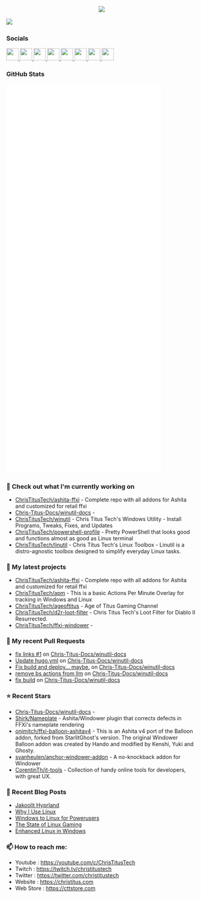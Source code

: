 <p align="center"><img src="https://raw.githubusercontent.com/ChrisTitusTech/ChrisTitusTech/main/ctt-600px-github.png" /></p>

<a href="https://www.twitch.tv/christitustech" target="_blank" rel="noreferrer"><img
src="https://img.shields.io/twitch/status/christitustech?logo=twitchsx&style=for-the-badge&color=0891b2&labelColor=1c1917&label=TWITCH+STATUS" /></a>

### Socials

<p align="left"> <a href="https://www.github.com/christitustech" target="_blank" rel="noreferrer"> <picture> <source media="(prefers-color-scheme: dark)" srcset="https://raw.githubusercontent.com/danielcranney/readme-generator/main/public/icons/socials/github-dark.svg" /> <source media="(prefers-color-scheme: light)" srcset="https://raw.githubusercontent.com/danielcranney/readme-generator/main/public/icons/socials/github.svg" /> <img src="https://raw.githubusercontent.com/danielcranney/readme-generator/main/public/icons/socials/github.svg" width="32" height="32" /> </picture> </a> <a href="http://www.instagram.com/christitustech" target="_blank" rel="noreferrer"> <picture> <source media="(prefers-color-scheme: dark)" srcset="https://raw.githubusercontent.com/danielcranney/readme-generator/main/public/icons/socials/instagram-dark.svg" /> <source media="(prefers-color-scheme: light)" srcset="https://raw.githubusercontent.com/danielcranney/readme-generator/main/public/icons/socials/instagram.svg" /> <img src="https://raw.githubusercontent.com/danielcranney/readme-generator/main/public/icons/socials/instagram.svg" width="32" height="32" /> </picture> </a> <a href="https://www.linkedin.com/in/ctitus" target="_blank" rel="noreferrer"> <picture> <source media="(prefers-color-scheme: dark)" srcset="https://raw.githubusercontent.com/danielcranney/readme-generator/main/public/icons/socials/linkedin-dark.svg" /> <source media="(prefers-color-scheme: light)" srcset="https://raw.githubusercontent.com/danielcranney/readme-generator/main/public/icons/socials/linkedin.svg" /> <img src="https://raw.githubusercontent.com/danielcranney/readme-generator/main/public/icons/socials/linkedin.svg" width="32" height="32" /> </picture> </a> <a href="https://christitus.com/rss" target="_blank" rel="noreferrer"> <picture> <source media="(prefers-color-scheme: dark)" srcset="https://raw.githubusercontent.com/danielcranney/readme-generator/main/public/icons/socials/rss-dark.svg" /> <source media="(prefers-color-scheme: light)" srcset="https://raw.githubusercontent.com/danielcranney/readme-generator/main/public/icons/socials/rss.svg" /> <img src="https://raw.githubusercontent.com/danielcranney/readme-generator/main/public/icons/socials/rss.svg" width="32" height="32" /> </picture> </a> <a href="https://www.x.com/christitustech" target="_blank" rel="noreferrer"> <picture> <source media="(prefers-color-scheme: dark)" srcset="https://raw.githubusercontent.com/danielcranney/readme-generator/main/public/icons/socials/twitter-dark.svg" /> <source media="(prefers-color-scheme: light)" srcset="https://raw.githubusercontent.com/danielcranney/readme-generator/main/public/icons/socials/twitter.svg" /> <img src="https://raw.githubusercontent.com/danielcranney/readme-generator/main/public/icons/socials/twitter.svg" width="32" height="32" /> </picture> </a> <a href="https://www.youtube.com/@christitustech" target="_blank" rel="noreferrer"> <picture> <source media="(prefers-color-scheme: dark)" srcset="https://raw.githubusercontent.com/danielcranney/readme-generator/main/public/icons/socials/youtube-dark.svg" /> <source media="(prefers-color-scheme: light)" srcset="https://raw.githubusercontent.com/danielcranney/readme-generator/main/public/icons/socials/youtube.svg" /> <img src="https://raw.githubusercontent.com/danielcranney/readme-generator/main/public/icons/socials/youtube.svg" width="32" height="32" /> </picture> </a> <a href="https://www.threads.net/@christitustech" target="_blank" rel="noreferrer"> <picture> <source media="(prefers-color-scheme: dark)" srcset="https://raw.githubusercontent.com/danielcranney/readme-generator/main/public/icons/socials/threads-dark.svg" /> <source media="(prefers-color-scheme: light)" srcset="https://raw.githubusercontent.com/danielcranney/readme-generator/main/public/icons/socials/threads.svg" /> <img src="https://raw.githubusercontent.com/danielcranney/readme-generator/main/public/icons/socials/threads.svg" width="32" height="32" /> </picture> </a> <a href="https://www.twitch.tv/christitustech" target="_blank" rel="noreferrer"> <picture> <source media="(prefers-color-scheme: dark)" srcset="https://raw.githubusercontent.com/danielcranney/readme-generator/main/public/icons/socials/twitch-dark.svg" /> <source media="(prefers-color-scheme: light)" srcset="https://raw.githubusercontent.com/danielcranney/readme-generator/main/public/icons/socials/twitch.svg" /> <img src="https://raw.githubusercontent.com/danielcranney/readme-generator/main/public/icons/socials/twitch.svg" width="32" height="32" /> </picture> </a></p>

### GitHub Stats

<p align="left"><img src="https://raw.githubusercontent.com/ChrisTitusTech/ChrisTitusTech/main/github-metrics.svg" /></p>

### 👷 Check out what I'm currently working on

- [ChrisTitusTech/ashita-ffxi](https://github.com/ChrisTitusTech/ashita-ffxi) - Complete repo with all addons for Ashita and customized for retail ffxi
- [Chris-Titus-Docs/winutil-docs](https://github.com/Chris-Titus-Docs/winutil-docs) - 
- [ChrisTitusTech/winutil](https://github.com/ChrisTitusTech/winutil) - Chris Titus Tech&#39;s Windows Utility - Install Programs, Tweaks, Fixes, and Updates
- [ChrisTitusTech/powershell-profile](https://github.com/ChrisTitusTech/powershell-profile) - Pretty PowerShell that looks good and functions almost as good as Linux terminal 
- [ChrisTitusTech/linutil](https://github.com/ChrisTitusTech/linutil) - Chris Titus Tech&#39;s Linux Toolbox - Linutil is a distro-agnostic toolbox designed to simplify everyday Linux tasks.
### 🌱 My latest projects

- [ChrisTitusTech/ashita-ffxi](https://github.com/ChrisTitusTech/ashita-ffxi) - Complete repo with all addons for Ashita and customized for retail ffxi
- [ChrisTitusTech/apm](https://github.com/ChrisTitusTech/apm) - This is a basic Actions Per Minute Overlay for tracking in Windows and Linux
- [ChrisTitusTech/ageoftitus](https://github.com/ChrisTitusTech/ageoftitus) - Age of Titus Gaming Channel
- [ChrisTitusTech/d2r-loot-filter](https://github.com/ChrisTitusTech/d2r-loot-filter) - Chris Titus Tech&#39;s Loot Filter for Diablo II Resurrected.
- [ChrisTitusTech/ffxi-windower](https://github.com/ChrisTitusTech/ffxi-windower) - 
### 🔨 My recent Pull Requests

- [fix links #1](https://github.com/Chris-Titus-Docs/winutil-docs/pull/22) on [Chris-Titus-Docs/winutil-docs](https://github.com/Chris-Titus-Docs/winutil-docs)
- [Update hugo.yml](https://github.com/Chris-Titus-Docs/winutil-docs/pull/21) on [Chris-Titus-Docs/winutil-docs](https://github.com/Chris-Titus-Docs/winutil-docs)
- [Fix build and deploy... maybe.](https://github.com/Chris-Titus-Docs/winutil-docs/pull/20) on [Chris-Titus-Docs/winutil-docs](https://github.com/Chris-Titus-Docs/winutil-docs)
- [remove bs actions from llm](https://github.com/Chris-Titus-Docs/winutil-docs/pull/19) on [Chris-Titus-Docs/winutil-docs](https://github.com/Chris-Titus-Docs/winutil-docs)
- [fix build](https://github.com/Chris-Titus-Docs/winutil-docs/pull/18) on [Chris-Titus-Docs/winutil-docs](https://github.com/Chris-Titus-Docs/winutil-docs)
### ⭐ Recent Stars

- [Chris-Titus-Docs/winutil-docs](https://github.com/Chris-Titus-Docs/winutil-docs) - 
- [Shirk/Nameplate](https://github.com/Shirk/Nameplate) - Ashita/Windower plugin that corrects defects in FFXi&#39;s nameplate rendering
- [onimitch/ffxi-balloon-ashitav4](https://github.com/onimitch/ffxi-balloon-ashitav4) - This is an Ashita v4 port of the Balloon addon, forked from StarlitGhost&#39;s version.  The original Windower Balloon addon was created by Hando and modified by Kenshi, Yuki and Ghosty.
- [svanheulen/anchor-windower-addon](https://github.com/svanheulen/anchor-windower-addon) - A no-knockback addon for Windower
- [CorentinTh/it-tools](https://github.com/CorentinTh/it-tools) - Collection of handy online tools for developers, with great UX. 
### 📰 Recent Blog Posts

- [Jakoolit Hyprland](https://christitus.com/jakoolit-hyprland/)
- [Why I Use Linux](https://christitus.com/why-i-use-linux/)
- [Windows to Linux for Powerusers](https://christitus.com/windows-to-linux/)
- [The State of Linux Gaming](https://christitus.com/the-state-of-linux-gaming/)
- [Enhanced Linux in Windows](https://christitus.com/enhanced-linux-in-windows/)
### 📫 How to reach me:
  - Youtube   : <https://youtube.com/c/ChrisTitusTech>
  - Twitch    : <https://twitch.tv/christitustech>
  - Twitter   : <https://twitter.com/christitustech>
  - Website   : <https://christitus.com>
  - Web Store : <https://cttstore.com>
